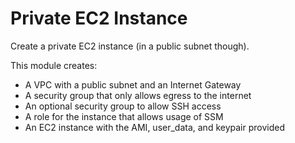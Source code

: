 # Private EC2 Instance

Create a private EC2 instance (in a public subnet though).

This module creates:

- A VPC with a public subnet and an Internet Gateway
- A security group that only allows egress to the internet
- An optional security group to allow SSH access
- A role for the instance that allows usage of SSM
- An EC2 instance with the AMI, user_data, and keypair provided

